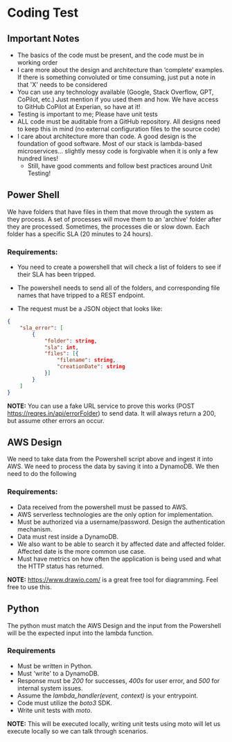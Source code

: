 # Coding Test

## Important Notes

- The basics of the code must be present, and the code must be in working order
- I care more about the design and architecture than ‘complete’ examples. If there is something convoluted or time consuming, just put a note in that 'X' needs to be considered
- You can use any technology available (Google, Stack Overflow, GPT, CoPilot, etc.) Just mention if you used them and how. We have access to GitHub CoPilot at Experian, so have at it!
- Testing is important to me; Please have unit tests
- ALL code must be auditable from a GitHub repository. All designs need to keep this in mind (no external configuration files to the source code)
- I care about architecture more than code. A good design is the foundation of good software. Most of our stack is lambda-based microservices… slightly messy code is forgivable when it is only a few hundred lines!
  - Still, have good comments and follow best practices around Unit Testing!

## Power Shell

We have folders that have files in them that move through the system as they process. A set of processes will move them to an 'archive' folder after they are processed. Sometimes, the processes die or slow down. Each folder has a specific SLA (20 minutes to 24 hours).

### Requirements:

- You need to create a powershell that will check a list of folders to see if their SLA has been tripped.
- The powershell needs to send all of the folders, and corresponding file names that have tripped to a REST endpoint.

- The request must be a JSON object that looks like:
```JSON
{
    "sla_error": [
        {
            "folder": string,
            "sla": int,
            "files": [{
                "filename": string,
                "creationDate": string
            }]
        }
    ]
}
```

**NOTE:** You can use a fake URL service to prove this works (POST <https://reqres.in/api/errorFolder>) to send data. It will always return a 200, but assume other errors an occur.


## AWS Design

We need to take data from the Powershell script above and ingest it into AWS. We need to process the data by saving it into a DynamoDB. We then need to do the following

### Requirements:
- Data received from the powershell must be passed to AWS.
- AWS serverless technologies are the only option for implementation.
- Must be authorized via a username/password. Design the authentication mechanism.
- Data must rest inside a DynamoDB.
- We also want to be able to search it by affected date and affected folder. Affected date is the more common use case.
- Must have metrics on how often the application is being used and what the HTTP status has returned.

**NOTE:** <https://www.drawio.com/> is a great free tool for diagramming. Feel free to use this.


## Python

The python must match the AWS Design and the input from the Powershell will be the expected input into the lambda function.

### Requirements

- Must be written in Python.
- Must 'write' to a DynamoDB.
- Response must be _200_ for successes, _400s_ for user error, and _500_ for internal system issues.
- Assume the _lambda_handler(event, context)_ is your entrypoint.
- Code must utilize the _boto3_ SDK.
- Write unit tests with _moto_.

**NOTE:** This will be executed locally, writing unit tests using moto will let us execute locally so we can talk through scenarios.
